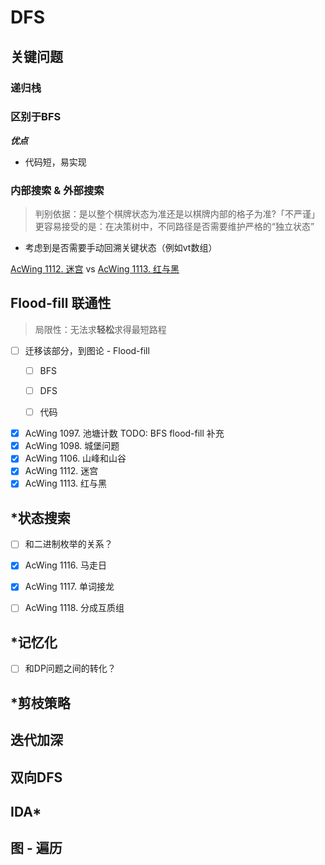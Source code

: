 # DFS

## 关键问题
### 递归栈
### 区别于BFS

***优点***
- 代码短，易实现

### 内部搜索 & 外部搜索

> 判别依据：是以整个棋牌状态为准还是以棋牌内部的格子为准?「不严谨」更容易接受的是：在决策树中，不同路径是否需要维护严格的“独立状态”

- 考虑到是否需要手动回溯关键状态（例如vt数组）

[AcWing 1112. 迷宫](https://www.acwing.com/activity/content/problem/content/1480/) vs [AcWing 1113. 红与黑](https://www.acwing.com/activity/content/problem/content/1481/) 


## Flood-fill 联通性

> 局限性：无法求**轻松**求得最短路程
- [ ] 迁移该部分，到图论 - Flood-fill
	- [ ]  BFS
	- [ ]  DFS
	- [ ]  代码


- [x] AcWing 1097. 池塘计数 TODO: BFS flood-fill 补充
- [x] AcWing 1098. 城堡问题
- [x] AcWing 1106. 山峰和山谷
- [x] AcWing 1112. 迷宫
- [x] AcWing 1113. 红与黑

## *状态搜索
- [ ] 和二进制枚举的关系？

- [x] AcWing 1116. 马走日
- [x] AcWing 1117. 单词接龙
- [ ] AcWing 1118. 分成互质组

## *记忆化

- [ ] 和DP问题之间的转化？

## *剪枝策略

## 迭代加深

## 双向DFS

## IDA*

## 图 - 遍历